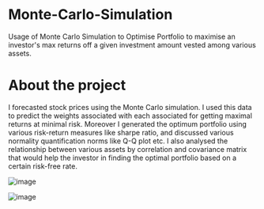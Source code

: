 # Monte-Carlo-Simulation
Usage of Monte Carlo Simulation to Optimise Portfolio to maximise an investor's max returns off a given investment amount vested among various assets.

# About the project 
I forecasted stock prices using the Monte Carlo simulation. I used this data to predict the weights associated with each associated for getting maximal returns at minimal risk. Moreover I generated the optimum portfolio using various risk-return measures like sharpe ratio, and discussed various normality quantification norms like Q-Q plot etc. I also analysed the relationship between various assets by correlation and covariance matrix that would help the investor in finding the optimal portfolio based on a certain risk-free rate.

![image](https://github.com/beingamanforever/Monte-Carlo-Simulation/assets/121532863/efe41626-39c0-4113-9905-2c40e556040c)

![image](https://github.com/beingamanforever/Monte-Carlo-Simulation/assets/121532863/b758b938-e00a-4155-bb34-8428b9799d6f)

